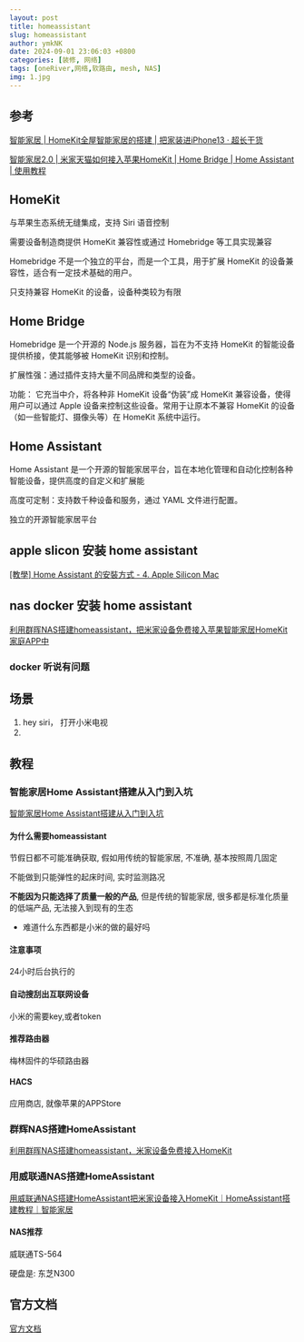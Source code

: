 ```yaml
---
layout: post
title: homeassistant
slug: homeassistant
author: ymkNK
date: 2024-09-01 23:06:03 +0800
categories: [装修, 网络]
tags: [oneRiver,网络,软路由, mesh, NAS]
img: 1.jpg
---
```


## 参考

[智能家居 | HomeKit全屋智能家居的搭建 | 把家装进iPhone13 · 超长干货](https://www.bilibili.com/video/BV1XL41137kP/?spm_id_from=333.337.search-card.all.click&vd_source=31e016075d5dc418e05dd62618989320)

[智能家居2.0 | 米家天猫如何接入苹果HomeKit | Home Bridge | Home Assistant | 使用教程](https://www.bilibili.com/video/BV1pb4y1B7c8/?spm_id_from=333.999.0.0)


## HomeKit 

与苹果生态系统无缝集成，支持 Siri 语音控制

需要设备制造商提供 HomeKit 兼容性或通过 Homebridge 等工具实现兼容

Homebridge 不是一个独立的平台，而是一个工具，用于扩展 HomeKit 的设备兼容性，适合有一定技术基础的用户。

只支持兼容 HomeKit 的设备，设备种类较为有限

## Home Bridge 

Homebridge 是一个开源的 Node.js 服务器，旨在为不支持 HomeKit 的智能设备提供桥接，使其能够被 HomeKit 识别和控制。

扩展性强：通过插件支持大量不同品牌和类型的设备。

功能： 它充当中介，将各种非 HomeKit 设备“伪装”成 HomeKit 兼容设备，使得用户可以通过 Apple 设备来控制这些设备。常用于让原本不兼容 HomeKit 的设备（如一些智能灯、摄像头等）在 HomeKit 系统中运行。

## Home Assistant
Home Assistant 是一个开源的智能家居平台，旨在本地化管理和自动化控制各种智能设备，提供高度的自定义和扩展能

高度可定制：支持数千种设备和服务，通过 YAML 文件进行配置。

独立的开源智能家居平台


## apple slicon 安装 home assistant
[[教學] Home Assistant 的安裝方式 - 4. Apple Silicon Mac](https://forum.automata.id/t/topic/334)


## nas docker 安装 home assistant

[利用群晖NAS搭建homeassistant，把米家设备免费接入苹果智能家居HomeKit家庭APP中](https://www.bilibili.com/read/cv15218836/)

### docker 听说有问题




## 场景

1. hey siri， 打开小米电视
2. 




## 教程
### 智能家居Home Assistant搭建从入门到入坑

[智能家居Home Assistant搭建从入门到入坑](https://www.bilibili.com/video/BV1UV411273h/?spm_id_from=333.337.search-card.all.click&vd_source=31e016075d5dc418e05dd62618989320)

#### 为什么需要homeassistant

节假日都不可能准确获取, 假如用传统的智能家居, 不准确, 基本按照周几固定

不能做到只能弹性的起床时间, 实时监测路况

**不能因为只能选择了质量一般的产品**, 但是传统的智能家居, 很多都是标准化质量的低端产品, 无法接入到现有的生态
- 难道什么东西都是小米的做的最好吗

#### 注意事项

24小时后台执行的

#### 自动搜刮出互联网设备
小米的需要key,或者token


#### 推荐路由器

梅林固件的华硕路由器


#### HACS
应用商店, 就像苹果的APPStore


###  群辉NAS搭建HomeAssistant
[利用群晖NAS搭建homeassistant，米家设备免费接入HomeKit](https://www.bilibili.com/video/BV1rS4y1C7nk/?spm_id_from=333.337.search-card.all.click&vd_source=31e016075d5dc418e05dd62618989320)




### 用威联通NAS搭建HomeAssistant
[用威联通NAS搭建HomeAssistant把米家设备接入HomeKit｜HomeAssistant搭建教程｜智能家居](https://www.bilibili.com/video/BV1u34y1E7aP/?spm_id_from=333.337.search-card.all.click&vd_source=31e016075d5dc418e05dd62618989320) 

#### NAS推荐

威联通TS-564

硬盘是: 东芝N300



## 官方文档
[官方文档](https://www.home-assistant.io/installation/macos)

